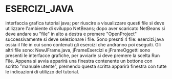 # ESERCIZI_JAVA
interfaccia grafica tutorial java; per riuscire a visualizzare questi file si deve utilizzare l'ambiente di sviluppo NetBeans; dopo aver scaricato NetBeans si deve andare su "file" in alto a destra e premere "OpenProject" successivamente si deve selezionare i file. Sono presnti 4 file:  esercizi.java ossia il file in cui sono contenuti gli esercizi che andranno poi eseguiti.
Gli altri file sono: NewJFrame.java, jFrameEsercizi e jFrameOggetti sono presenti le interfacce grafiche, per avviarle si deve premere la scelta Run File. Appena si avvia apparirà una finestra contenente un bottone con scritto "manuale utente", premendo questa scritta apparirà finestra con tutte le indicazioni di utilizzo del tutorial.

